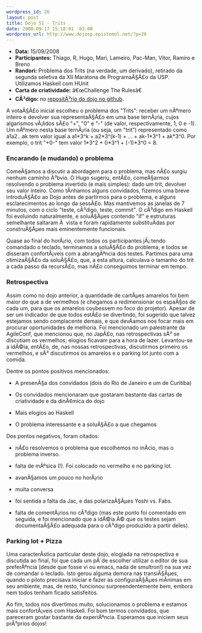 ```yaml
--- 
wordpress_id: 26
layout: post
title: Dojo 51 - Trits
date: 2008-09-17 15:18:01 -03:00
wordpress_url: http://www.dojosp.epistemol.net/?p=26
---
```

<ul>
	<li><strong>Data:</strong> 15/09/2008</li>
	<li><strong>Participantes:</strong> Thiago, R, Hugo, Mari, Lameiro, Pac-Man, Vitor, Ramiro e Breno</li>
	<li><strong>Randori:</strong> Problema dos Trits (na verdade, um derivado), retirado da segunda seletiva da XII Maratona de ProgramaÃ§Ã£o da USP. Utilizamos Haskell com HUnit</li>
	<li><strong>Carta de criatividade:</strong> â€œChallenge The Rulesâ€</li>
	<li><strong>CÃ³digo: </strong>no <a href="http://github.com/dojosp/participant-s-projects/tree/master/51-trits-haskell">repositÃ³rio do dojo no github</a>.</li>
</ul>
A votaÃ§Ã£o inicial escolheu o problema dos "Trits": receber um nÃºmero inteiro e devolver sua representaÃ§Ã£o em uma base ternÃ¡ria, cujos algarismos vÃ¡lidos sÃ£o "+", "0" e "-" (de valor, respectivamente, 1, 0 e -1). Um nÃºmero nesta base ternÃ¡ria (ou seja, um "trit") representado como a1a2...ak tem valor igual a a1*3^k + a2*3^(k-1) + ... + ak-1*3^1 + ak*3^0. Por exemplo, o trit "+0-" tem valor 1*3^2 + 0*3^1 + (-1)*3^0 = 8.
<h3>Encarando (e mudando) o problema</h3>
ComeÃ§amos a discutir a abordagem para o problema, mas nÃ£o surgiu nenhum caminho Ã³bvio. O Hugo sugeriu, entÃ£o, comeÃ§armos resolvendo o problema invertido (e mais simples): dado um trit, devolver seu valor inteiro. Como tÃ­nhamos alguns convidados, fizemos uma breve introduÃ§Ã£o ao Dojo antes de partirmos para o problema, e alguns esclarecimentos ao longo da sessÃ£o. Mas mantivemos as janelas de 7 minutos, com o ciclo "teste, cÃ³digo, teste, commit". O cÃ³digo em Haskell foi evoluindo naturalmente, e soluÃ§Ãµes contendo "if" e estruturas semelhante saltaram Ã  vista e foram rapidamente substituÃ­das por construÃ§Ãµes mais eminentemente funcionais.

Quase ao final do horÃ¡rio, com todos os participantes jÃ¡ tendo comandado o teclado, terminamos a soluÃ§Ã£o do problema, e todos se disseram confortÃ¡veis com a abrangÃªncia dos testes. Partimos para uma otimizaÃ§Ã£o da soluÃ§Ã£o, que, a esta altura, calculava o tamanho do trit a cada passo da recursÃ£o, mas nÃ£o conseguimos terminar em tempo.
<h3>Retrospectiva</h3>
Assim como no dojo anterior, a quantidade de cartÃµes amarelos foi bem maior do que a de vermelhos (e chegamos a redimensionar os espaÃ§os de cada um, para que os amarelos coubessem no foco do projetor). Apesar de ser um indicador de que todos estÃ£o se divertindo, foi sugerido que talvez estejamos sendo complacente demais, e que devÃ­amos nos focar mais em procurar oportunidades de melhoria. Foi mencionado um palestrante da AgileConf, que mencionou que, no JapÃ£o, nas retrospectivas sÃ³ se discutiam os vermelhos; elogios ficavam para a hora de lazer. Levantou-se a idÃ©ia, entÃ£o, de, nas nossas retrospectivas, discutirmos primeiro os vermelhos, e sÃ³ discutirmos os amarelos e o parking lot junto com a comida.

Dentre os pontos positivos mencionados:

- A presenÃ§a dos convidados (dois do Rio de Janeiro e um de Curitiba)

- Os convidados mencionaram que gostaram bastante das cartas de criatividade e da dinÃ¢mica do dojo

- Mais elogios ao Haskell

- O problema interessante e a soluÃ§Ã£o a que chegamos

Dos pontos negativos, foram citados:

- nÃ£o resolvemos o problema que escolhemos no inÃ­cio, mas o problema inverso.

- falta de mÃºsica (!). Foi colocado no vermelho e no parking lot.

- avanÃ§amos um pouco no horÃ¡rio

- muita conversa

- foi sentida a falta da Jac, e das polarizaÃ§Ãµes Yoshi vs. Fabs.

- falta de comentÃ¡rios no cÃ³digo (mas este ponto foi comentado em seguida, e foi mencionado que a idÃ©ia Ã© que os testes sejam documentaÃ§Ã£o adequada para o cÃ³digo produzido a partir deles).
<h3>Parking lot + Pizza</h3>
Uma caracterÃ­stica particular deste dojo, elogiada na retrospectiva e discutida ao final, foi que cada um pÃ´de escolher utilizar o editor de sua preferÃªncia (desde que fosse vi ou emacs, nada de smultron!) na sua vez de comandar o teclado. Isto gerou alguma demora nas transiÃ§Ãµes, quando o piloto precisava iniciar e fazer as configuraÃ§Ãµes mÃ­nimas em seu ambiente, mas, de resto, funcionou surpreendentemente bem, embora nem todos tenham ficado satisfeitos.

Ao fim, todos nos divertimos muito, solucionamos o problema e estamos mais confortÃ¡veis com Haskell. Foi bom termos convidados, que pareceram gostar bastante da experiÃªncia. Esperamos que iniciem seus prÃ³prios dojos!
